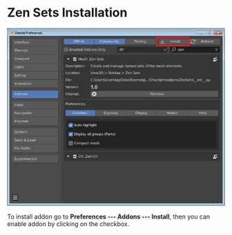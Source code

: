 # Zen Sets Installation
![Installation](img/screen/installation.png)

To install addon go to **Preferences --- Addons --- Install**, then you can enable addon by clicking on the checkbox.

<!-- Also, you can [**watch the video**](https://youtu.be/dqpgWcRBE4o?t=17) how to install it. -->

